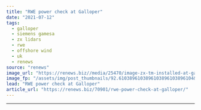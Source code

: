```yaml
---
title: "RWE power check at Galloper"
date: "2021-07-12"
tags: 
  - galloper
  - siemens gamesa
  - zx lidars
  - rwe
  - offshore wind
  - uk
  - renews
source: "renews"
image_url: "https://renews.biz//media/25470/image-zx-tm-installed-at-galloper-wind-farm-for-rwe-power-performance-test-of-sgre-6mwjpg.png?mode=crop&width=770&heightratio=0.6103896103896103896103896104&slimmage=true"
image_fp: "/assets/img/post_thumbnails/92.6103896103896103896103896104&slimmage=true"
lead: "RWE power check at Galloper"
article_url: "https://renews.biz/70901/rwe-power-check-at-galloper/"
---
```


---
